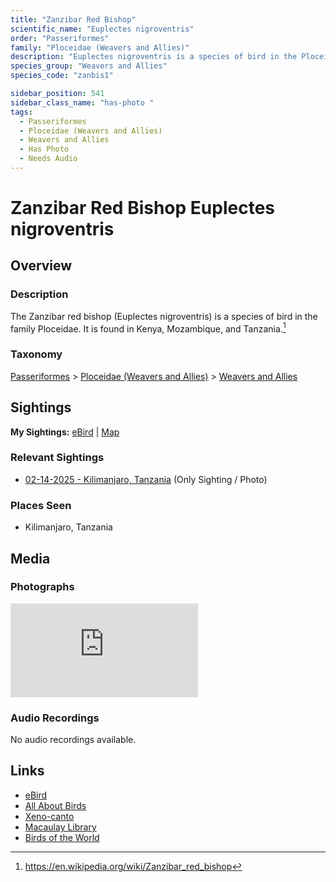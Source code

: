 ```yaml
---
title: "Zanzibar Red Bishop"
scientific_name: "Euplectes nigroventris"
order: "Passeriformes"
family: "Ploceidae (Weavers and Allies)"
description: "Euplectes nigroventris is a species of bird in the Ploceidae (Weavers and Allies) family. It has been observed 1 times. It has been photographed."
species_group: "Weavers and Allies"
species_code: "zanbis1"

sidebar_position: 541
sidebar_class_name: "has-photo "
tags: 
  - Passeriformes
  - Ploceidae (Weavers and Allies)
  - Weavers and Allies
  - Has Photo
  - Needs Audio
---
```


# Zanzibar Red Bishop <span className='sci_name'>Euplectes nigroventris</span>

## Overview

### Description
The Zanzibar red bishop (Euplectes nigroventris) is a species of bird in the family Ploceidae.
It is found in Kenya, Mozambique, and Tanzania.[^1]

[^1]: https://en.wikipedia.org/wiki/Zanzibar_red_bishop

### Taxonomy
[Passeriformes](/tags/passeriformes) > [Ploceidae (Weavers and Allies)](/tags/ploceidae-weavers-and-allies) > [Weavers and Allies](/tags/weavers-and-allies)


## Sightings

**My Sightings:** [eBird](https://ebird.org/lifelist?r=world&time=life&spp=zanbis1) | [Map](/map?species_code=zanbis1)

### Relevant Sightings

* [02-14-2025 - Kilimanjaro, Tanzania](https://ebird.org/checklist/S216375993) (Only Sighting / Photo)

### Places Seen

* Kilimanjaro, Tanzania



## Media
### Photographs
<iframe className="photo_iframe horizontal" src="https://macaulaylibrary.org/asset/631572176/embed" frameBorder="0" allowFullScreen></iframe>

### Audio Recordings
No audio recordings available.

## Links
* [eBird](https://ebird.org/species/zanbis1) 
* [All About Birds](https://www.allaboutbirds.org/guide/zanbis1) 
* [Xeno-canto](https://www.xeno-canto.org/species/euplectes-nigroventris) 
* [Macaulay Library](https://search.macaulaylibrary.org/catalog?taxonCode=zanbis1&sort=rating_rank_desc)
* [Birds of the World](https://birdsoftheworld.org/bow/species/zanbis1)

